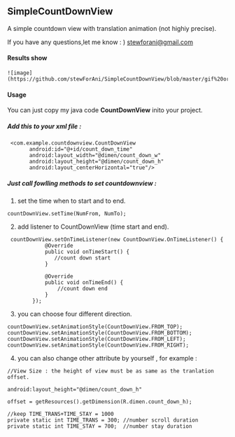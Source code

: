 ## SimpleCountDownView

A simple countdown view with translation animation (not highiy precise).

If you have any questions,let me know : )       stewforani@gmail.com

#### Results show

```
![image](https://github.com/stewForAni/SimpleCountDownView/blob/master/gif%20or%20pic/countdown.gif)   
```






#### Usage

You can just copy my java code   **CountDownView**   inito your project.

##### Add this to your xml file :

```
 <com.example.countdownview.CountDownView
       android:id="@+id/count_down_time"
       android:layout_width="@dimen/count_down_w"
       android:layout_height="@dimen/count_down_h"
       android:layout_centerHorizontal="true"/>
```



##### Just call fowlling methods to set countdownview :

1) set the time when to start and to end.

```
countDownView.setTime(NumFrom, NumTo);
```

2) add listener to CountDownView (time start and end).

```
 countDownView.setOnTimeListener(new CountDownView.OnTimeListener() {
            @Override
            public void onTimeStart() {
               //count down start
            }

            @Override
            public void onTimeEnd() {
                //count down end
            }
        });
```

3) you can choose four different direction.

```
countDownView.setAnimationStyle(CountDownView.FROM_TOP);
countDownView.setAnimationStyle(CountDownView.FROM_BOTTOM);
countDownView.setAnimationStyle(CountDownView.FROM_LEFT);
countDownView.setAnimationStyle(CountDownView.FROM_RIGHT);
```

4) you can also  change other attribute by yourself , for example :

```
//View Size : the height of view must be as same as the tranlation offset. 

android:layout_height="@dimen/count_down_h"

offset = getResources().getDimension(R.dimen.count_down_h);
```

```
//keep TIME_TRANS+TIME_STAY = 1000
private static int TIME_TRANS = 300; //number scroll duration
private static int TIME_STAY = 700;  //number stay duration
```
